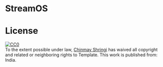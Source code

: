 # StreamOS



# License

<p xmlns:dct="http://purl.org/dc/terms/" xmlns:vcard="http://www.w3.org/2001/vcard-rdf/3.0#">
  <a rel="license"
     href="http://creativecommons.org/publicdomain/zero/1.0/">
    <img src="http://i.creativecommons.org/p/zero/1.0/88x31.png" style="border-style: none;" alt="CC0" />
  </a>
  <br />
  To the extent possible under law,
  <a rel="dct:publisher"
     href="https://github.com/ChinmayShringi/">
    <span property="dct:title">Chinmay Shringi</span></a>
  has waived all copyright and related or neighboring rights to
  <span property="dct:title">Template</span>.
This work is published from:
<span property="vcard:Country" datatype="dct:ISO3166"
      content="IN" about="https://github.com/ChinmayShringi/">
  India</span>.
</p>
